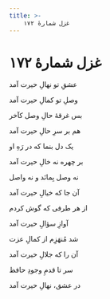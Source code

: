 ```yaml
---
title: >-
    غزل شمارهٔ ۱۷۲
---
```

# غزل شمارهٔ ۱۷۲

<div class="b" id="bn1"><div class="m1"><p>عشقِ تو نهالِ حیرت آمد</p></div>
<div class="m2"><p>وصلِ تو کمالِ حیرت آمد</p></div></div>
<div class="b" id="bn2"><div class="m1"><p>بس غرقهٔ حالِ وصل کآخر</p></div>
<div class="m2"><p>هم بر سرِ حالِ حیرت آمد</p></div></div>
<div class="b" id="bn3"><div class="m1"><p>یک دل بنما که در رَهِ او</p></div>
<div class="m2"><p>بر چهره نه خالِ حیرت آمد</p></div></div>
<div class="b" id="bn4"><div class="m1"><p>نه وصل بِمانَد و نه واصل</p></div>
<div class="m2"><p>آن جا که خیالِ حیرت آمد</p></div></div>
<div class="b" id="bn5"><div class="m1"><p>از هر طرفی که گوش کردم</p></div>
<div class="m2"><p>آوازِ سؤالِ حیرت آمد</p></div></div>
<div class="b" id="bn6"><div class="m1"><p>شد مُنهَزِم از کمالِ عزت</p></div>
<div class="m2"><p>آن را که جلالِ حیرت آمد</p></div></div>
<div class="b" id="bn7"><div class="m1"><p>سر تا قدمِ وجودِ حافظ</p></div>
<div class="m2"><p>در عشق، نهالِ حیرت آمد</p></div></div>
